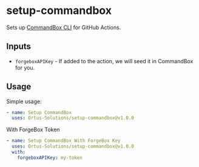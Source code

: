 # setup-commandbox

Sets up [CommandBox CLI](https://www.ortussolutions.com/products/commandbox) for GitHub Actions.

## Inputs

- `forgeboxAPIKey` - If added to the action, we will seed it in CommandBox for you.

## Usage

Simple usage:

```yaml
- name: Setup CommandBox
  uses: Ortus-Solutions/setup-commandbox@v1.0.0
```

With ForgeBox Token

```yaml
- name: Setup CommandBox With ForgeBox Key
  uses: Ortus-Solutions/setup-commandbox@v1.0.0
  with:
    forgeboxAPIKey: my-token
```
